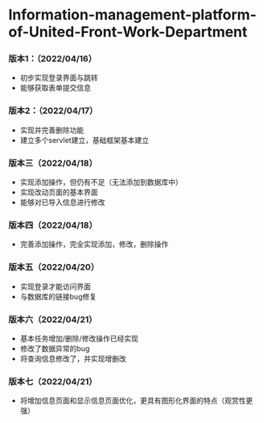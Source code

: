 # Information-management-platform-of-United-Front-Work-Department

### 版本1：（2022/04/16）

* 初步实现登录界面与跳转
* 能够获取表单提交信息

### 版本2：（2022/04/17）

* 实现并完善删除功能
* 建立多个servlet建立，基础框架基本建立


### 版本三（2022/04/18）

* 实现添加操作，但仍有不足（无法添加到数据库中）
* 实现改动页面的基本界面
* 能够对已导入信息进行修改

### 版本四（2022/04/18）

* 完善添加操作，完全实现添加，修改，删除操作

### 版本五（2022/04/20）

* 实现登录才能访问界面
* 与数据库的链接bug修复

### 版本六（2022/04/21）

* 基本任务增加/删除/修改操作已经实现
* 修改了数据异常的bug
* 将查询信息修改了，并实现增删改

### 版本七（2022/04/21）

* 将增加信息页面和显示信息页面优化，更具有图形化界面的特点（观赏性更强）